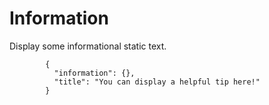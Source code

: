 # Information

Display some informational static text.

```
        {
          "information": {},
          "title": "You can display a helpful tip here!"
        }
```
